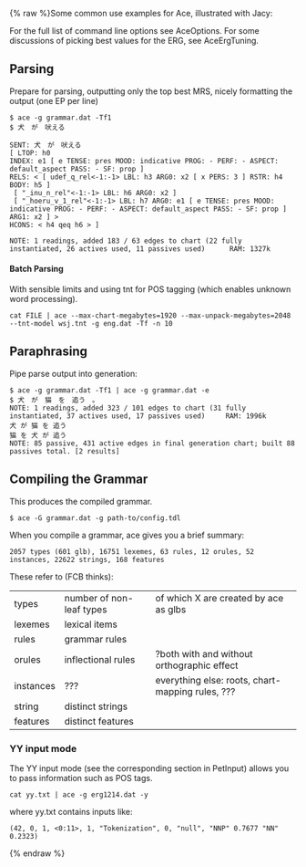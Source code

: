 {% raw %}Some common use examples for Ace, illustrated with
Jacy:

For the full list of command line options see AceOptions.
For some discussions of picking best values for the ERG, see
AceErgTuning.

## Parsing

Prepare for parsing, outputting only the top best MRS, nicely formatting
the output (one EP per line)

    $ ace -g grammar.dat -Tf1
    $ 犬　が　吠える
    
    SENT: 犬　が　吠える
    [ LTOP: h0
    INDEX: e1 [ e TENSE: pres MOOD: indicative PROG: - PERF: - ASPECT: default_aspect PASS: - SF: prop ]
    RELS: < [ udef_q_rel<-1:-1> LBL: h3 ARG0: x2 [ x PERS: 3 ] RSTR: h4 BODY: h5 ]
     [ "_inu_n_rel"<-1:-1> LBL: h6 ARG0: x2 ]
     [ "_hoeru_v_1_rel"<-1:-1> LBL: h7 ARG0: e1 [ e TENSE: pres MOOD: indicative PROG: - PERF: - ASPECT: default_aspect PASS: - SF: prop ] ARG1: x2 ] >
    HCONS: < h4 qeq h6 > ]
    
    NOTE: 1 readings, added 183 / 63 edges to chart (22 fully instantiated, 26 actives used, 11 passives used)      RAM: 1327k

#### Batch Parsing

With sensible limits and using tnt for POS tagging (which enables
unknown word processing).

    cat FILE | ace --max-chart-megabytes=1920 --max-unpack-megabytes=2048 --tnt-model wsj.tnt -g eng.dat -Tf -n 10 

## Paraphrasing

Pipe parse output into generation:

    $ ace -g grammar.dat -Tf1 | ace -g grammar.dat -e
    $ 犬　が　猫　を　追う　。
    NOTE: 1 readings, added 323 / 101 edges to chart (31 fully instantiated, 37 actives used, 17 passives used)     RAM: 1996k
    犬 が 猫 を 追う
    猫 を 犬 が 追う
    NOTE: 85 passive, 431 active edges in final generation chart; built 88 passives total. [2 results]

## Compiling the Grammar

This produces the compiled grammar.

    $ ace -G grammar.dat -g path-to/config.tdl

When you compile a grammar, ace gives you a brief summary:

    2057 types (601 glb), 16751 lexemes, 63 rules, 12 orules, 52 instances, 22622 strings, 168 features

These refer to (FCB thinks):

|           |                          |                                                  |
|-----------|--------------------------|--------------------------------------------------|
| types     | number of non-leaf types | of which X are created by ace as glbs            |
| lexemes   | lexical items            |                                                  |
| rules     | grammar rules            |                                                  |
| orules    | inflectional rules       | ?both with and without orthographic effect       |
| instances | ???                      | everything else: roots, chart-mapping rules, ??? |
| string    | distinct strings         |                                                  |
| features  | distinct features        |                                                  |

### YY input mode

The YY input mode (see the corresponding section in
PetInput) allows you to pass information such as POS tags.

    cat yy.txt | ace -g erg1214.dat -y

where yy.txt contains inputs like:

    (42, 0, 1, <0:11>, 1, "Tokenization", 0, "null", "NNP" 0.7677 "NN" 0.2323)
<update date omitted for speed>{% endraw %}